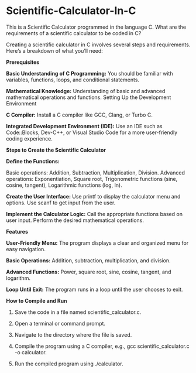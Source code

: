 # Scientific-Calculator-In-C
This is a Scientific Calculator programmed in the language C.
What are the requirements of a scientific calculator to be coded in C?

Creating a scientific calculator in C involves several steps and requirements. Here’s a breakdown of what you’ll need:

**Prerequisites**

**Basic Understanding of C Programming:** You should be familiar with variables, functions, loops, and conditional statements.

**Mathematical Knowledge:** Understanding of basic and advanced mathematical operations and functions.
Setting Up the Development Environment

**C Compiler:** Install a C compiler like GCC, Clang, or Turbo C.

**Integrated Development Environment (IDE):** Use an IDE such as Code::Blocks, Dev-C++, or Visual Studio Code for a more user-friendly coding experience.


**Steps to Create the Scientific Calculator**

**Define the Functions:**

Basic operations: Addition, Subtraction, Multiplication, Division.
Advanced operations: Exponentiation, Square root, Trigonometric functions (sine, cosine, tangent), Logarithmic functions (log, ln).

**Create the User Interface:**
Use printf to display the calculator menu and options.
Use scanf to get input from the user.

**Implement the Calculator Logic:**
Call the appropriate functions based on user input.
Perform the desired mathematical operations.


**Features**

**User-Friendly Menu:** The program displays a clear and organized menu for easy navigation.

**Basic Operations:** Addition, subtraction, multiplication, and division.

**Advanced Functions:** Power, square root, sine, cosine, tangent, and logarithm.

**Loop Until Exit:** The program runs in a loop until the user chooses to exit.


**How to Compile and Run**
1. Save the code in a file named scientific_calculator.c.

2. Open a terminal or command prompt.

3. Navigate to the directory where the file is saved.

4. Compile the program using a C compiler, e.g., gcc scientific_calculator.c -o calculator.

5. Run the compiled program using ./calculator.
